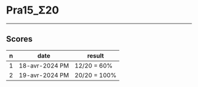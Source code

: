 # Pra15_Σ20

---

## Scores
|n|date|result|
|-|----|------|
|1|18-avr-2024 PM|12/20 = 60%|
|2|19-avr-2024 PM|20/20 = 100%|
